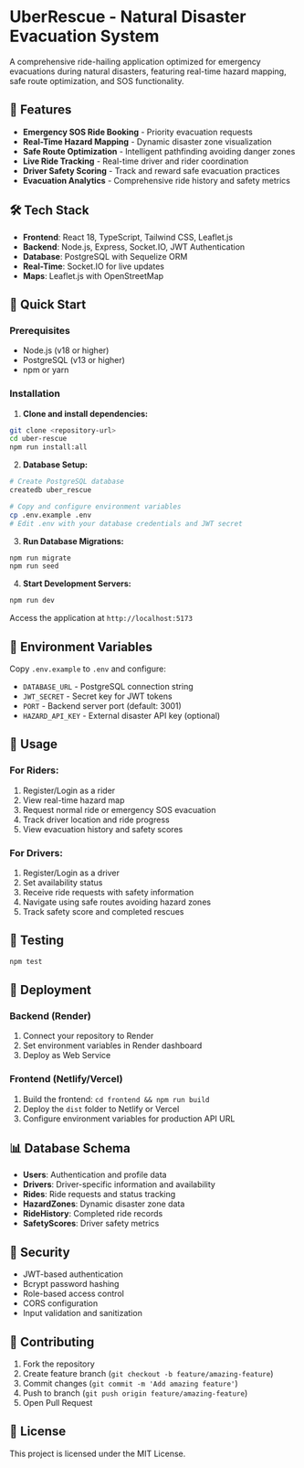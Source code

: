 # UberRescue - Natural Disaster Evacuation System

A comprehensive ride-hailing application optimized for emergency evacuations during natural disasters, featuring real-time hazard mapping, safe route optimization, and SOS functionality.

## 🚨 Features 
 
- **Emergency SOS Ride Booking** - Priority evacuation requests
- **Real-Time Hazard Mapping** - Dynamic disaster zone visualization
- **Safe Route Optimization** - Intelligent pathfinding avoiding danger zones 
- **Live Ride Tracking** - Real-time driver and rider coordination 
- **Driver Safety Scoring** - Track and reward safe evacuation practices
- **Evacuation Analytics** - Comprehensive ride history and safety metrics
 
## 🛠 Tech Stack

- **Frontend**: React 18, TypeScript, Tailwind CSS, Leaflet.js 
- **Backend**: Node.js, Express, Socket.IO, JWT Authentication
- **Database**: PostgreSQL with Sequelize ORM
- **Real-Time**: Socket.IO for live updates
- **Maps**: Leaflet.js with OpenStreetMap

## 🚀 Quick Start

### Prerequisites
- Node.js (v18 or higher)
- PostgreSQL (v13 or higher)
- npm or yarn

### Installation

1. **Clone and install dependencies:**
```bash
git clone <repository-url>
cd uber-rescue
npm run install:all
```

2. **Database Setup:**
```bash
# Create PostgreSQL database
createdb uber_rescue

# Copy and configure environment variables
cp .env.example .env
# Edit .env with your database credentials and JWT secret
```

3. **Run Database Migrations:**
```bash
npm run migrate
npm run seed
```

4. **Start Development Servers:**
```bash
npm run dev
```

Access the application at `http://localhost:5173`

## 🔧 Environment Variables

Copy `.env.example` to `.env` and configure:

- `DATABASE_URL` - PostgreSQL connection string
- `JWT_SECRET` - Secret key for JWT tokens
- `PORT` - Backend server port (default: 3001)
- `HAZARD_API_KEY` - External disaster API key (optional)

## 📱 Usage

### For Riders:
1. Register/Login as a rider
2. View real-time hazard map
3. Request normal ride or emergency SOS evacuation
4. Track driver location and ride progress
5. View evacuation history and safety scores

### For Drivers:
1. Register/Login as a driver
2. Set availability status
3. Receive ride requests with safety information
4. Navigate using safe routes avoiding hazard zones
5. Track safety score and completed rescues

## 🧪 Testing

```bash
npm test
```

## 🚀 Deployment

### Backend (Render)
1. Connect your repository to Render
2. Set environment variables in Render dashboard
3. Deploy as Web Service

### Frontend (Netlify/Vercel)
1. Build the frontend: `cd frontend && npm run build`
2. Deploy the `dist` folder to Netlify or Vercel
3. Configure environment variables for production API URL

## 📊 Database Schema

- **Users**: Authentication and profile data
- **Drivers**: Driver-specific information and availability
- **Rides**: Ride requests and status tracking
- **HazardZones**: Dynamic disaster zone data
- **RideHistory**: Completed ride records
- **SafetyScores**: Driver safety metrics

## 🔐 Security

- JWT-based authentication
- Bcrypt password hashing
- Role-based access control
- CORS configuration
- Input validation and sanitization

## 🤝 Contributing

1. Fork the repository
2. Create feature branch (`git checkout -b feature/amazing-feature`)
3. Commit changes (`git commit -m 'Add amazing feature'`)
4. Push to branch (`git push origin feature/amazing-feature`)
5. Open Pull Request

## 📄 License

This project is licensed under the MIT License.
